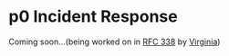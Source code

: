 # p0 Incident Response

Coming soon...(being worked on in [RFC 338](https://docs.google.com/document/d/1qkLnrhHf4MYUMejRphooHSTmtq2PYpxfyuIBOZ7aZdE/edit#) by [Virginia](../company/team/index.md#virginia-ulrich-she-her))

